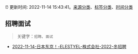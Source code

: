 :alarm_clock: 更新时间: 2022-11-14 15:43:41。[来源分类](../README.md)、[标签分类](../TAGS.md)、[时间分类](../TIMELINE.md)

## 招聘面试


> 关键字：`招聘`、`面试`



- [2022-11-14-日本东京！-ELESTYEL-株式会社-2022-冬招聘](https://www.v2ex.com/t/895235) 